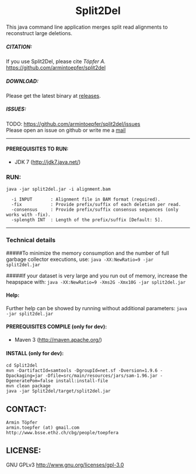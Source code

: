 <h1 align="center">Split2Del</h1>
This java command line application merges split read alignments to reconstruct large deletions.

##### CITATION:
If you use Split2Del, please cite <i>Töpfer A.</i> https://github.com/armintoepfer/split2del

##### DOWNLOAD:
Please get the latest binary at [releases](https://github.com/armintoepfer/split2del/releases/latest).

##### ISSUES:
TODO: https://github.com/armintoepfer/split2del/issues  
Please open an issue on github or write me a [mail](https://github.com/armintoepfer/split2del/blob/master/README.md#contact)

- - -

#### PREREQUISITES TO RUN:
 - JDK 7 (http://jdk7.java.net/)

### RUN:  
 `java -jar split2del.jar -i alignment.bam`  
 
```
  -i INPUT       : Alignment file in BAM format (required).
  -fix           : Provide prefix/suffix of each deletion per read.
  -consensus     : Provide prefix/suffix consensus sequences (only works with -fix).
  -splength INT  : Length of the prefix/suffix [Default: 5].
```
- - -
### Technical details
#####To minimize the memory consumption and the number of full garbage collector executions, use:
`java -XX:NewRatio=9 -jar split2del.jar`

#####If your dataset is very large and you run out of memory, increase the heapspace with:
`java -XX:NewRatio=9 -Xms2G -Xmx10G -jar split2del.jar`

#### Help:
 Further help can be showed by running without additional parameters:
  `java -jar split2del.jar`

#### PREREQUISITES COMPILE (only for dev):
 - Maven 3 (http://maven.apache.org/)

#### INSTALL (only for dev):
    cd Split2del
    mvn -DartifactId=samtools -DgroupId=net.sf -Dversion=1.9.6 -Dpackaging=jar -Dfile=src/main/resources/jars/sam-1.96.jar -DgeneratePom=false install:install-file
    mvn clean package
    java -jar Split2del/target/split2del.jar

## CONTACT:
    Armin Töpfer
    armin.toepfer (at) gmail.com
    http://www.bsse.ethz.ch/cbg/people/toepfera

## LICENSE:
 GNU GPLv3 http://www.gnu.org/licenses/gpl-3.0
